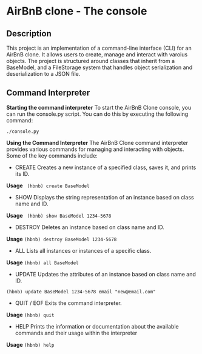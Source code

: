 # AirBnB clone - The console

## Description

This project is an implementation of a command-line interface (CLI) for an AirBnB clone. It allows users to create, manage and interact with varoius objects.
The project is structured around classes that inherit from a BaseModel, and a FileStorage system that handles object serialization and deserialization to a JSON file.

## Command Interpreter

**Starting the command interpreter**
To start the AirBnB Clone console, you can run the console.py script. You can do this by executing the following command:

```./console.py```

**Using the Command Interpreter**
The AirBnB Clone command interpreter provides various commands for managing and interacting with objects. Some of the key commands include:

- CREATE 
Creates a new instance of a specified class, saves it, and prints its ID.

**Usage**
``` (hbnb) create BaseModel```

- SHOW
 Displays the string representation of an instance based on class name and ID.

 **Usage**
 ``` (hbnb) show BaseModel 1234-5678```

 - DESTROY
 Deletes an instance based on class name and ID.

 **Usage**
 ```(hbnb) destroy BaseModel 1234-5678```

- ALL
Lists all instances or instances of a specific class.

**Usage**
```(hbnb) all BaseModel```

- UPDATE 
Updates the attributes of an instance based on class name and ID.

```(hbnb) update BaseModel 1234-5678 email "new@email.com"```

- QUIT / EOF
 Exits the command interpreter.

 **Usage**
 ```(hbnb) quit```

- HELP
Prints the information or documentation about the available commands and their usage within the interpreter

**Usage**
```(hbnb) help```


